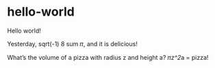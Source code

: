 # hello-world

Hello world!

Yesterday, sqrt(-1) 8 sum 𝜋, and it is delicious!

What’s the volume of a pizza with radius z and height a?
𝜋*z^2*a = pizza!

